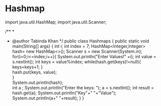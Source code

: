 # Hashmap
import java.util.HashMap;
import java.util.Scanner;

/**
 *
 * @author Tabinda Khan
 */
public class Hashmaps {
    public static void main(String[] args) {
        int i;
        int index = 7;
        HashMap<Integer,Integer> hash= new HashMap<>();
        Scanner s = new Scanner(System.in);
        for(i=0;i<=index;i++){
            System.out.println("Enter Values!" +i);
            int value = s.nextInt();
            int keys = value%index;
            while(hash.get(keys)!=null){
                 keys=keys+1;
            }    
            hash.put(keys, value);       
        }   
      System.out.println(hash);      
       int a ;
     System.out.println("Enter the keys: ");
          a = s.nextInt();
           int result =  hash.get(a);
       System.out.println("Key"+"      "+"Value");
      System.out.println(a+"     "+result);
}
}  
